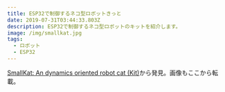 ```yaml
---
title: ESP32で制御するネコ型ロボットきっと
date: 2019-07-31T03:44:33.803Z
description: ESP32で制御するネコ型ロボットのキットを紹介します。
image: /img/smallkat.jpg
tags:
  - ロボット
  - ESP32
---
```

[SmallKat: An dynamics oriented robot cat (Kit)](https://www.tindie.com/products/madhephaestus/smallkat-an-dynamics-oriented-robot-cat-kit/)から発見。画像もここから転載。

